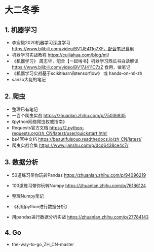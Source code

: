 # 大二冬季

## 1. 机器学习

- 李宏毅2020机器学习深度学习 https://www.bilibili.com/video/BV1JE411g7XF，配合笔记食用
- 机器学习实战教程 https://cuijiahua.com/blog/ml/
- 《机器学习》 周志华，配合【一起啃书】机器学习西瓜书白话解读 https://www.bilibili.com/video/BV17J411C7zZ 食用，做笔记
- 《机器学习实战基于scikitlearn和tensorflow》 或 hands-on-ml-zh
- sanzo大佬的笔记

## 2. 爬虫

- 整理已有笔记
- 一百个爬虫实战 https://zhuanlan.zhihu.com/p/75036835
- 《python网络爬虫权威指南》
- Requests官方文档 https://2.python-requests.org/zh_CN/latest/user/quickstart.html
- bs4官中文档 https://beautifulsoup.readthedocs.io/zh_CN/latest/
- 爬虫实战合集 https://www.jianshu.com/p/dcd6438ce4c7/

## 3. 数据分析

- 50道练习带你玩转Pandas https://zhuanlan.zhihu.com/p/94096219
- 100道练习带你玩转Numpy https://zhuanlan.zhihu.com/p/76186124
- 整理Numpy笔记
- 《利用python进行数据分析》

- 用pandas进行数据分析实战 https://zhuanlan.zhihu.com/p/27784143

## 4. Go

- the-way-to-go_ZH_CN-master






